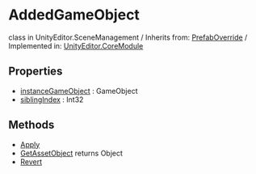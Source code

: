 # AddedGameObject
class in UnityEditor.SceneManagement
 / Inherits from: <a href="https://docs.unity3d.com/6000.2/Documentation/ScriptReference/PrefabOverride.html">PrefabOverride</a> / Implemented in: <a href="https://docs.unity3d.com/6000.2/Documentation/ScriptReference/UnityEditor.CoreModule.html">UnityEditor.CoreModule</a>

## Properties
- <a href="https://docs.unity3d.com/6000.2/Documentation/ScriptReference/AddedGameObject-instanceGameObject.html">instanceGameObject</a> : GameObject
- <a href="https://docs.unity3d.com/6000.2/Documentation/ScriptReference/AddedGameObject-siblingIndex.html">siblingIndex</a> : Int32

## Methods
- <a href="https://docs.unity3d.com/6000.2/Documentation/ScriptReference/AddedGameObject.Apply.html">Apply</a>
- <a href="https://docs.unity3d.com/6000.2/Documentation/ScriptReference/AddedGameObject.GetAssetObject.html">GetAssetObject</a> returns Object
- <a href="https://docs.unity3d.com/6000.2/Documentation/ScriptReference/AddedGameObject.Revert.html">Revert</a>
